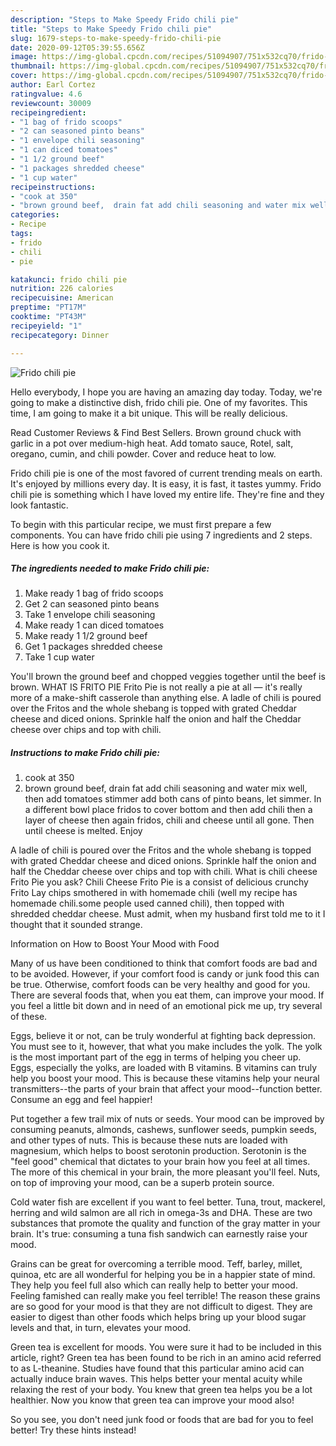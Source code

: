 ```yaml
---
description: "Steps to Make Speedy Frido chili pie"
title: "Steps to Make Speedy Frido chili pie"
slug: 1679-steps-to-make-speedy-frido-chili-pie
date: 2020-09-12T05:39:55.656Z
image: https://img-global.cpcdn.com/recipes/51094907/751x532cq70/frido-chili-pie-recipe-main-photo.jpg
thumbnail: https://img-global.cpcdn.com/recipes/51094907/751x532cq70/frido-chili-pie-recipe-main-photo.jpg
cover: https://img-global.cpcdn.com/recipes/51094907/751x532cq70/frido-chili-pie-recipe-main-photo.jpg
author: Earl Cortez
ratingvalue: 4.6
reviewcount: 30009
recipeingredient:
- "1 bag of frido scoops"
- "2 can seasoned pinto beans"
- "1 envelope chili seasoning"
- "1 can diced tomatoes"
- "1 1/2 ground beef"
- "1 packages shredded cheese"
- "1 cup water"
recipeinstructions:
- "cook at 350"
- "brown ground beef,  drain fat add chili seasoning and water mix well, then add tomatoes stimmer add both cans of pinto beans, let simmer. In a different bowl place fridos to cover bottom and then add chili then a layer of cheese then again fridos, chili and cheese until all gone. Then until cheese is melted. Enjoy"
categories:
- Recipe
tags:
- frido
- chili
- pie

katakunci: frido chili pie 
nutrition: 226 calories
recipecuisine: American
preptime: "PT17M"
cooktime: "PT43M"
recipeyield: "1"
recipecategory: Dinner

---
```



![Frido chili pie](https://img-global.cpcdn.com/recipes/51094907/751x532cq70/frido-chili-pie-recipe-main-photo.jpg)

Hello everybody, I hope you are having an amazing day today. Today, we're going to make a distinctive dish, frido chili pie. One of my favorites. This time, I am going to make it a bit unique. This will be really delicious.

Read Customer Reviews &amp; Find Best Sellers. Brown ground chuck with garlic in a pot over medium-high heat. Add tomato sauce, Rotel, salt, oregano, cumin, and chili powder. Cover and reduce heat to low.

Frido chili pie is one of the most favored of current trending meals on earth. It's enjoyed by millions every day. It is easy, it is fast, it tastes yummy. Frido chili pie is something which I have loved my entire life. They're fine and they look fantastic.


To begin with this particular recipe, we must first prepare a few components. You can have frido chili pie using 7 ingredients and 2 steps. Here is how you cook it.

<!--inarticleads1-->

##### The ingredients needed to make Frido chili pie:

1. Make ready 1 bag of frido scoops
1. Get 2 can seasoned pinto beans
1. Take 1 envelope chili seasoning
1. Make ready 1 can diced tomatoes
1. Make ready 1 1/2 ground beef
1. Get 1 packages shredded cheese
1. Take 1 cup water


You&#39;ll brown the ground beef and chopped veggies together until the beef is brown. WHAT IS FRITO PIE Frito Pie is not really a pie at all — it&#39;s really more of a make-shift casserole than anything else. A ladle of chili is poured over the Fritos and the whole shebang is topped with grated Cheddar cheese and diced onions. Sprinkle half the onion and half the Cheddar cheese over chips and top with chili. 

<!--inarticleads2-->

##### Instructions to make Frido chili pie:

1. cook at 350
1. brown ground beef,  drain fat add chili seasoning and water mix well, then add tomatoes stimmer add both cans of pinto beans, let simmer. In a different bowl place fridos to cover bottom and then add chili then a layer of cheese then again fridos, chili and cheese until all gone. Then until cheese is melted. Enjoy


A ladle of chili is poured over the Fritos and the whole shebang is topped with grated Cheddar cheese and diced onions. Sprinkle half the onion and half the Cheddar cheese over chips and top with chili. What is chili cheese Frito Pie you ask? Chili Cheese Frito Pie is a consist of delicious crunchy Frito Lay chips smothered in with homemade chili (well my recipe has homemade chili.some people used canned chili), then topped with shredded cheddar cheese. Must admit, when my husband first told me to it I thought that it sounded strange. 

Information on How to Boost Your Mood with Food


Many of us have been conditioned to think that comfort foods are bad and to be avoided. However, if your comfort food is candy or junk food this can be true. Otherwise, comfort foods can be very healthy and good for you. There are several foods that, when you eat them, can improve your mood. If you feel a little bit down and in need of an emotional pick me up, try several of these.

Eggs, believe it or not, can be truly wonderful at fighting back depression. You must see to it, however, that what you make includes the yolk. The yolk is the most important part of the egg in terms of helping you cheer up. Eggs, especially the yolks, are loaded with B vitamins. B vitamins can truly help you boost your mood. This is because these vitamins help your neural transmitters--the parts of your brain that affect your mood--function better. Consume an egg and feel happier!

Put together a few trail mix of nuts or seeds. Your mood can be improved by consuming peanuts, almonds, cashews, sunflower seeds, pumpkin seeds, and other types of nuts. This is because these nuts are loaded with magnesium, which helps to boost serotonin production. Serotonin is the "feel good" chemical that dictates to your brain how you feel at all times. The more of this chemical in your brain, the more pleasant you'll feel. Nuts, on top of improving your mood, can be a superb protein source.

Cold water fish are excellent if you want to feel better. Tuna, trout, mackerel, herring and wild salmon are all rich in omega-3s and DHA. These are two substances that promote the quality and function of the gray matter in your brain. It's true: consuming a tuna fish sandwich can earnestly raise your mood. 

Grains can be great for overcoming a terrible mood. Teff, barley, millet, quinoa, etc are all wonderful for helping you be in a happier state of mind. They help you feel full also which can really help to better your mood. Feeling famished can really make you feel terrible! The reason these grains are so good for your mood is that they are not difficult to digest. They are easier to digest than other foods which helps bring up your blood sugar levels and that, in turn, elevates your mood.

Green tea is excellent for moods. You were sure it had to be included in this article, right? Green tea has been found to be rich in an amino acid referred to as L-theanine. Studies have found that this particular amino acid can actually induce brain waves. This helps better your mental acuity while relaxing the rest of your body. You knew that green tea helps you be a lot healthier. Now you know that green tea can improve your mood also!

So you see, you don't need junk food or foods that are bad for you to feel better! Try  these hints  instead!

